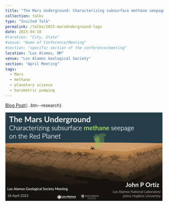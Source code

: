 ```yaml
---
title: "The Mars Underground: Characterizing subsurface methane seepage on the Red Planet"
collection: talks
type: "Invited Talk"
permalink: /talks/2023-marsUnderground-lags
date: 2023-04-18
#location: "City, State"
#venue: "Name of Conference/Meeting"
#section: "specific section of the conference/meeting"
location: "Los Alamos, NM"
venue: "Los Alamos Geological Society"
section: "April Meeting"
tags:
  - Mars
  - methane
  - planetary science
  - barometric pumping
---
```


<!-- excerpt: "<img src='/images/posts/nmtBureau_walkoutSlide.png' alt='NMT-talkBanner' width='500px'/>" -->

<!-- NOTE: the featured callout in front matter allows the post to appear automatically on the ABOUT page if enabled there. -->
<!-- NOTE: the except_separator in the front matter allows you to manually specify how much of the post is included in the except (in this case, everything between the ``more`` callout. -->

[Blog Post](/posts/2023/4/lagsMeeting/){: .btn--research}

<!-- I will be delivering a talk for the April meeting of the Los Alamos Geological -->
<!-- Society (LAGS). The talk will feature results from a recent, -->
<!-- previously-published article on Mars methane variations, as well as ongoing -->
<!-- work aimed at determining the optimal times to collect atmospheric samples as -->
<!-- *Curiosity* nears its end of life. -->
<!--  -->
<!-- **When:** Tuesday April 18th &nbsp;&nbsp; \| &nbsp;&nbsp; 7 - 8 pm  -->
<!--  -->
<!-- **Where:** Zoom (link provided in the LAGS newsletter)  -->
<!-- [> [Zoom](https://zoom.us/j/99880495832){: .btn--research} <]  -->
<!--  -->
<!-- **Title:**  The Mars Underground: Characterizing subsurface methane seepage on the Red Planet -->
<!--  -->
<!-- **Abstract:** -->
<!-- > The existence of methane on Mars is a topic of significant interest because it is a potential biosignature – a sign of past or present life. General consensus is that, whether the source of methane is biogenic or abiogenic, it is most likely generated underground. To date, neither the source of methane on Mars nor the mechanism for transmission from the subsurface to the atmosphere are fully understood. Another part of this mystery is that measurements of atmospheric methane collected by Curiosity rover indicate that concentrations vary both seasonally and over short time scales (i.e., from hours to a couple sols). As the *Curiosity* rover nears the end of its life, onboard power becomes an increasing concern, and the pump life of the atmospheric sampler becomes a highly valuable resource. In order to balance these concerns, as well as the needs of other science areas of the mission, we need to be strategic in the choice of times that Curiosity collects its remaining samples. -->
<!-- <br><br> -->
<!-- In the first part of this talk, I will present numerical flow and transport simulations of deeply-sourced methane venting to Mars’ atmosphere via barometric-pressure pumping – a common process on Earth whereby atmospheric fluctuations progressively pull underground gases upward through fracture networks to the surface. We propose that this could be an effective mechanism to explain how deep underground methane reaches the atmosphere and produces the short-term variations observed. -->
<!-- <br><br> -->
<!-- In the second part of this talk, I will discuss ongoing work that uses these barometric pumping simulations to try to predict optimal times for Curiosity to collect methane samples. The simulations incorporate more advanced physics and atmospheric coupling in order to identify potential timing of experiments that would maximize the scientific returns of the final stage of Curiosity’s mission. -->

 



<!-- ![NMT-talkBanner](/images/posts/nmtBureau_walkoutSlide.png) -->

<img src="/images/posts/lags_walkoutSlide.png" alt="LAGS-talkBanner" width="500px"/>

<!-- Excerpt this whole post: -->
<!-- more -->


